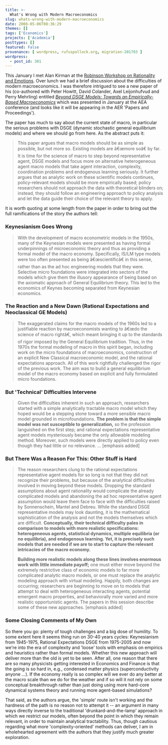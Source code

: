 ```yaml
---
title: >-
  What's Wrong with Modern Macroeconomics
slug: whats-wrong-with-modern-macroeconomics
date: 2008-05-06T08:36:29
themes: []
tags: ['Economics']
projects: ['Academia']
posttypes: []
featured: False
provenance: [ wordpress, rufuspollock.org, migration-201703 ]
wordpress:
  - post_id: 301
---
```


This January I met Alan Kirman at the [Robinson Workshop on Rationality and Emotions](http://www.rufuspollock.org/2008/01/09/workshop-on-rationality-and-emotions-notes-from-day-1/). Over lunch we had a brief discussion about the difficulties of modern macroeconomics. I was therefore intrigued to see a new paper of his (co-authored with Peter Howitt, David Colander, Axel Leijonhufvud and Perry Mehrling) entitled [*Beyond DSGE Models: Towards an Empirically-Based Macroeconomics*](http://www.aeaweb.org/annual_mtg_papers/2008/2008_545.pdf) which was presented in January at the AEA conference (and looks like it will be appearing in the AER 'Papers and Proceedings').

The paper has much to say about the current state of macro, in particular the serious problems with DSGE (dynamic stochastic general equilibrium models) and where we should go from here. As the abstract puts it:

> This paper argues that macro models should be as simple as possible, but not more so. Existing models are â€œmore soâ€ by far. It is time for the science of macro to step beyond representative agent, DSGE models and focus more on alternative heterogeneous agent macro models that take agent interaction, complexity, coordination problems and endogenous learning seriously. It further argues that as analytic work on these scientific models continues, policy-relevant models should be more empirically based; policy researchers should not approach the data with theoretical blinders on; instead, they should follow an engineering approach to policy analysis and let the data guide their choice of the relevant theory to apply. 

It is worth quoting at some length from the paper in order to bring out the full ramifications of the story the authors tell:

### Keynesianism Goes Wrong

> With the development of macro econometric models in the 1950s, many of the Keynesian models were presented as having formal underpinnings of microeconomic theory and thus as providing a formal model of the macro economy. Specifically, IS/LM type models were too often presented as being â€œscientificâ€ in this sense, rather than as the ad hoc engineering models that they were. Selective micro foundations were integrated into sectors of the models which give them the illusory appearance of being based on the axiomatic approach of General Equilibrium theory. This led to the economics of Keynes becoming separated from Keynesian economics.

### The Reaction and a New Dawn (Rational Expectations and Neoclassical GE Models)

> The exaggerated claims for the macro models of the 1960s led to a justifiable reaction by macroeconomists wanting to â€œdo the science of macro rightâ€, which meant bringing it up to the standards of rigor imposed by the General Equilibrium tradition. Thus, in the 1970s the formal modeling of macro in this spirit began, including work on the micro foundations of macroeconomics, construction of an explicit New Classical macroeconomic model, and the rational expectations approach. All of this work rightfully challenged the rigor of the previous work. The aim was to build a general equilibrium model of the macro economy based on explicit and fully formulated micro foundations.

### But 'Technical' Difficulties Intervene

> Given the difficulties inherent in such an approach, researchers started with a simple analytically tractable macro model which they hoped would be a stepping stone toward a more sensible macro model grounded in microfoundations. **The problem is that the simple model was not susceptible to generalization,** so the profession languished on the first step; and rational expectations representative agent models mysteriously became the only allowable modeling method. Moreover, such models were directly applied to policy even though they had little or no relevance. ... [emphasis added]

### But There Was a Reason For This: Other Stuff is Hard

> The reason researchers clung to the rational expectations representative agent models for so long is not that they did not recognize their problems, but because of the analytical difficulties involved in moving beyond these models. Dropping the standard assumptions about agent rationality would complicate the already complicated models and abandoning the ad hoc representative agent assumption would leave them face to face with the difficulties raised by Sonnenschein, Mantel and Debreu. While the standard DSGE representative models may look daunting, it is the mathematical sophistication of the analysis and not the models themselves which are difficult. **Conceptually, their technical difficulty pales in comparison to models with more realistic specifications: heterogeneous agents, statistical dynamics, multiple equilibria (or no equilibria), and endogenous learning. Yet, it is precisely such models that are needed if we are to start to capture the relevant intricacies of the macro economy.**
> 
> **Building more realistic models along these lines involves enormous work with little immediate payoff;** one must either move beyond the extremely restrictive class of economic models to far more complicated analytic macro models, or one must replace the analytic modeling approach with virtual modeling. Happily, both changes are occurring; researchers are beginning to move on to models that attempt to deal with heterogeneous interacting agents, potential emergent macro properties, and behaviorally more varied and more realistic opportunistic agents. The papers in this session describe some of these new approaches. [emphasis added]

### Some Closing Comments of My Own

So there you go: plenty of tough challenges and a big dose of humility. To some extent here it seems thing run on 30-40 years cycles: Keynesianism from 1945-1975, Rational Expectations DSGE from 1975-2005 and now we're into the era of complexity and 'loose' tools with emphasis on empirics and heuristics rather than formal models. Whether this new approach will deliver more than the old is yet to be seen. After all, one reason that there are so many physicists getting interested in Economics and Finance is that the going is so hard in, e.g., condensed matter physics (superconductivity anyone ...). If the economy really is so complex will we ever do any better at the macro scale than we do for the weather and if so will it not rely on some conceptual breakthrough rather than just doing using more hard-core dynamical systems theory and running more agent-based simulations?

That said, as the authors argue, the 'simple' route isn't working and the hardness of the path is no reason not to attempt it -- an argument in many ways directly inverse to the traditional 'drunkard-and-the-lamp' approach in which we restrict our models, often beyond the point in which they remain relevant, in order to maintain analytical tractability. Thus, though cautious regarding what more 'complexity-oriented' methods can deliver, I am in wholehearted agreement with the authors that they justify much greater exploration.


